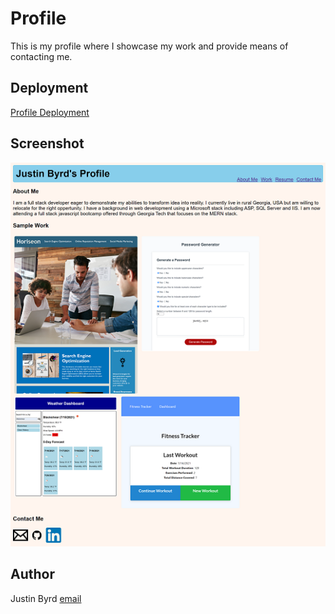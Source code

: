 # Profile

This is my profile where I showcase my work and provide means of contacting me.

## Deployment
[Profile Deployment](https://justinnbyrd.github.io/profile_v3/)

## Screenshot
![Profile Screenshot](./assets/images/profileV3screenshot.png)

## Author
Justin Byrd [email](mailto:justin_byrd@hotmail.com)
